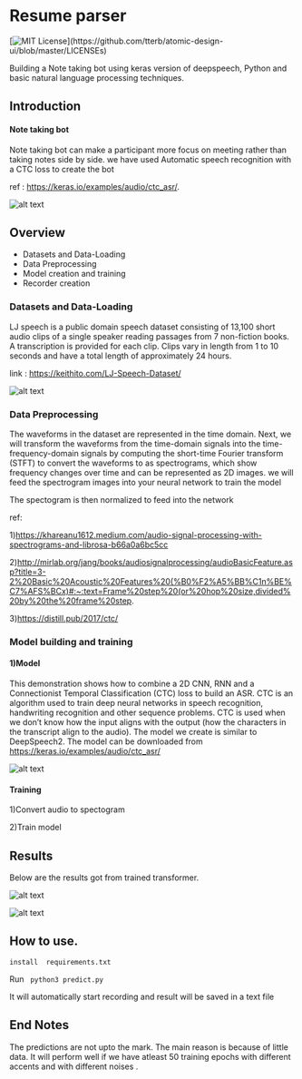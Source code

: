 
# Resume parser
[![MIT License](https://img.shields.io/apm/l/atomic-design-ui.svg?)](https://github.com/tterb/atomic-design-ui/blob/master/LICENSEs)

Building a Note taking bot using keras version of deepspeech, Python and basic natural language processing techniques.

## Introduction 

#### Note taking bot
Note taking bot can make a participant more focus on meeting rather than taking notes side by side.
we have used Automatic speech recognition with a CTC loss to create the bot 

ref : https://keras.io/examples/audio/ctc_asr/. 

![alt text](https://raw.githubusercontent.com/vivekalex61/resume_ner/main/images/)
                
## Overview 
- Datasets and Data-Loading
- Data Preprocessing
- Model creation and training
- Recorder creation

### Datasets and Data-Loading
LJ speech is a  public domain speech dataset consisting of 13,100 short audio clips of a single speaker reading passages from 7 non-fiction books. A transcription is provided for each clip. Clips vary in length from 1 to 10 seconds and have a total length of approximately 24 hours.

link : https://keithito.com/LJ-Speech-Dataset/


![alt text](https://raw.githubusercontent.com/vivekalex61/note_taking_bot/main/images/model.png)



### Data Preprocessing

The waveforms in the dataset are represented in the time domain. Next, we will transform the waveforms from the time-domain signals into the time-frequency-domain signals by computing the short-time Fourier transform (STFT) to convert the waveforms to as spectrograms, which show frequency changes over time and can be represented as 2D images. we will feed the spectrogram images into your neural network to train the model

The spectogram is then normalized to feed into the network

ref:

1)https://khareanu1612.medium.com/audio-signal-processing-with-spectrograms-and-librosa-b66a0a6bc5cc

2)http://mirlab.org/jang/books/audiosignalprocessing/audioBasicFeature.asp?title=3-2%20Basic%20Acoustic%20Features%20(%B0%F2%A5%BB%C1n%BE%C7%AFS%BCx)#:~:text=Frame%20step%20(or%20hop%20size,divided%20by%20the%20frame%20step.

3)https://distill.pub/2017/ctc/


### Model building and training

#### 1)Model
This demonstration shows how to combine a 2D CNN, RNN and a Connectionist Temporal Classification (CTC) loss to build an ASR. CTC is an algorithm used to train deep neural networks in speech recognition, handwriting recognition and other sequence problems. CTC is used when we don’t know how the input aligns with the output (how the characters in the transcript align to the audio). The model we create is similar to DeepSpeech2.
The model can be downloaded from  https://keras.io/examples/audio/ctc_asr/


![alt text](https://raw.githubusercontent.com/vivekalex61/note_taking_bot/main/images/model.png)


#### Training

1)Convert audio to spectogram

2)Train model  


## Results

Below are the results  got from trained transformer.



![alt text](https://raw.githubusercontent.com/vivekalex61/resume_ner/main/images/)

![alt text](https://raw.githubusercontent.com/vivekalex61/resume_ner/main/images/)


## How to use.

`install  requirements.txt`

Run ` python3 predict.py`

It will automatically start recording and result will be saved in a text file

## End Notes

The predictions are not upto the mark. The main reason is because of little data.
It will  perform well if we have atleast 50 training epochs with different accents and with different noises .
